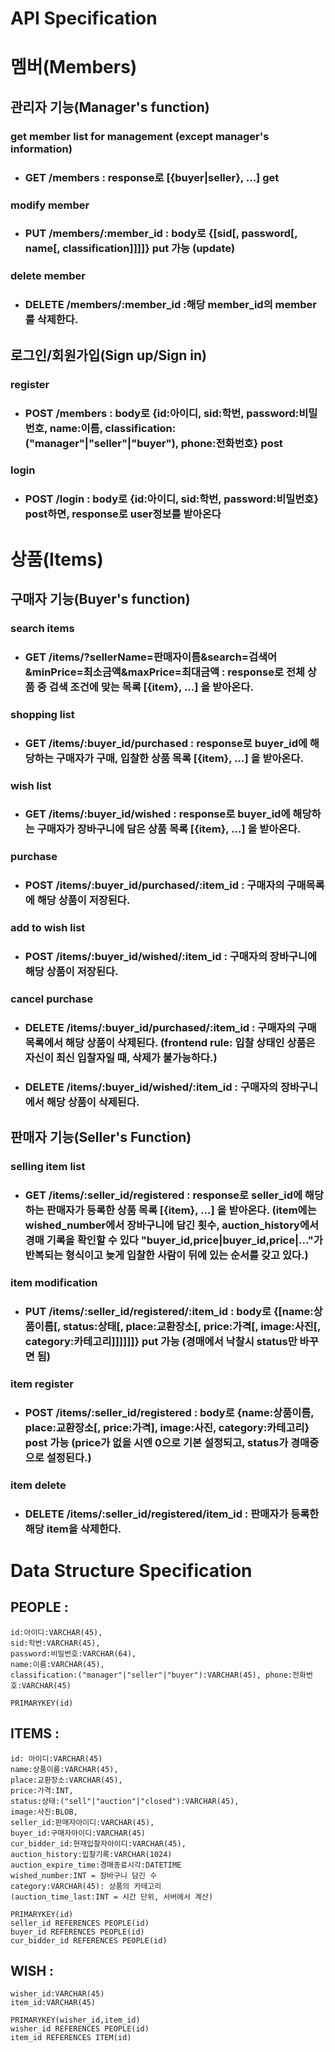 # API Specification

# 멤버(Members)
## 관리자 기능(Manager's function)
### get member list for management (except manager's information)
- ### GET /members : response로 [{buyer|seller}, ...] get
### modify member
- ### PUT /members/:member_id : body로 {[sid[, password[, name[, classification]]]]} put 가능 (update)
### delete member
- ### DELETE /members/:member_id :해당 member_id의 member를 삭제한다. 
## 로그인/회원가입(Sign up/Sign in)
### register
- ### POST /members : body로 {id:아이디, sid:학번, password:비밀번호, name:이름, classification:("manager"|"seller"|"buyer"), phone:전화번호} post
### login
- ### POST /login : body로 {id:아이디, sid:학번, password:비밀번호} post하면, response로 user정보를 받아온다

# 상품(Items)
## 구매자 기능(Buyer's function)
### search items
- ### GET /items/?sellerName=판매자이름&search=검색어&minPrice=최소금액&maxPrice=최대금액 : response로 전체 상품 중 검색 조건에 맞는 목록 [{item}, ...] 을 받아온다.
### shopping list
- ### GET /items/:buyer_id/purchased : response로 buyer_id에 해당하는 구매자가 구매, 입찰한 상품 목록 [{item}, ...] 을 받아온다.
### wish list
- ### GET /items/:buyer_id/wished : response로 buyer_id에 해당하는 구매자가 장바구니에 담은 상품 목록 [{item}, ...] 을 받아온다.
### purchase
- ### POST /items/:buyer_id/purchased/:item_id : 구매자의 구매목록에 해당 상품이 저장된다.
### add to wish list
- ### POST /items/:buyer_id/wished/:item_id : 구매자의 장바구니에 해당 상품이 저장된다.
### cancel purchase
- ### DELETE /items/:buyer_id/purchased/:item_id : 구매자의 구매목록에서 해당 상품이 삭제된다. (frontend rule: 입찰 상태인 상품은 자신이 최신 입찰자일 때, 삭제가 불가능하다.)
- ### DELETE /items/:buyer_id/wished/:item_id : 구매자의 장바구니에서 해당 상품이 삭제된다.

## 판매자 기능(Seller's Function)
### selling item list
- ### GET /items/:seller_id/registered : response로 seller_id에 해당하는 판매자가 등록한 상품 목록 [{item}, ...] 을 받아온다. (item에는 wished_number에서 장바구니에 담긴 횟수, auction_history에서 경매 기록을 확인할 수 있다 "buyer_id,price|buyer_id,price|..."가 반복되는 형식이고 늦게 입찰한 사람이 뒤에 있는 순서를 갖고 있다.)
### item modification
- ### PUT /items/:seller_id/registered/:item_id : body로 {[name:상품이름[, status:상태[, place:교환장소[, price:가격[, image:사진[, category:카테고리]]]]]]} put 가능 (경매에서 낙찰시 status만 바꾸면 됨)
### item register
- ### POST /items/:seller_id/registered : body로 {name:상품이름, place:교환장소[, price:가격], image:사진, category:카테고리} post 가능 (price가 없을 시엔 0으로 기본 설정되고, status가 경매중으로 설정된다.)
### item delete
- ### DELETE /items/:seller_id/registered/item_id : 판매자가 등록한 해당 item을 삭제한다. 

# Data Structure Specification


## PEOPLE : 
    id:아이디:VARCHAR(45), 
    sid:학번:VARCHAR(45), 
    password:비밀번호:VARCHAR(64), 
    name:이름:VARCHAR(45), 
    classification:("manager"|"seller"|"buyer"):VARCHAR(45), phone:전화번호:VARCHAR(45)

    PRIMARYKEY(id)

## ITEMS : 
    id: 아이디:VARCHAR(45)
    name:상품이름:VARCHAR(45), 
    place:교환장소:VARCHAR(45), 
    price:가격:INT, 
    status:상태:("sell"|"auction"|"closed"):VARCHAR(45),
    image:사진:BLOB,
    seller_id:판매자아이디:VARCHAR(45),
    buyer_id:구매자아이디:VARCHAR(45)
    cur_bidder_id:현재입찰자아이디:VARCHAR(45),
    auction_history:입찰기록:VARCHAR(1024)
    auction_expire_time:경매종료시각:DATETIME
    wished_number:INT = 장바구니 담긴 수
    category:VARCHAR(45): 상품의 카테고리
    (auction_time_last:INT = 시간 단위, 서버에서 계산)

    PRIMARYKEY(id)
    seller_id REFERENCES PEOPLE(id)
    buyer_id REFERENCES PEOPLE(id)
    cur_bidder_id REFERENCES PEOPLE(id)

## WISH :
    wisher_id:VARCHAR(45)
    item_id:VARCHAR(45)

    PRIMARYKEY(wisher_id,item_id)
    wisher_id REFERENCES PEOPLE(id)
    item_id REFERENCES ITEM(id)
    